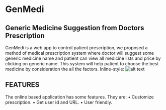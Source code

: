 # GenMedi
## Generic Medicine Suggestion from Doctors Prescription
GenMedi is a web app to control patient prescription, we proposed a method of medical prescription system where doctor will suggest some generic medicine name and patient can view all medicine lists and price by clicking on generic name. This system will help patient to choose the best medicine by consideration the all the factors.
Inline-style: 
![alt text](https://github.com/shakirul15-311/GenMedi/blob/master/poster%20final.jpg "Project poster")

## FEATURES
The online based application has some features. They are:
•	Customize prescription.
•	Get user id and URL.
•	User friendly.

